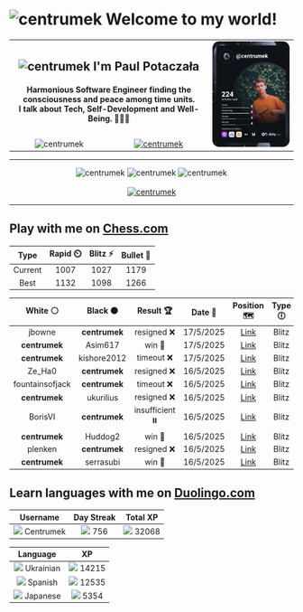 <h1>
  <img
    src="https://emojis.slackmojis.com/emojis/images/1531849430/4246/blob-sunglasses.gif"
    width="30"
    alt="centrumek"
  />
  Welcome to my world!
</h1>

<table>
  <tbody>
    <tr>
      <td align="center" width="70%" colspan="2">
        <h2>
          <img
            src="https://raw.githubusercontent.com/MartinHeinz/MartinHeinz/master/wave.gif"
            width="30px"
            alt="centrumek"
          />
          I'm Paul Potaczała
        </h2>
        <h4>
          Harmonious Software Engineer finding the consciousness and peace among time units.
          <br/>
          I talk about Tech, Self-Development and Well-Being. 🌿🧘🚀
        </h4>
      </td>
      <td width="30%" rowspan="2">
        <a href="https://app.daily.dev/centrumek">
          <img
            src="./devcard.svg"
            alt="centrumek"
          />
        </a>
      </td>
    </tr>
    <tr align="center">
      <td>
        <img
          src="https://komarev.com/ghpvc/?username=centrumek&label=visitors&color=0e75b6&style=flat"
          alt="centrumek"
        >
      </td>
      <td>
        <a href="https://stackoverflow.com/users/14496012/centrumek">
          <img
            src="https://stackoverflow.com/users/flair/14496012.png?theme=dark"
            alt="centrumek"
          >
        </a>
      </td>
    </tr>
  </tbody>
</table>

---
<div align="center">
  <img 
    src="https://github-readme-stats.vercel.app/api?username=centrumek&show_icons=true&count_private=true&theme=dark&hide_border=true&hide=issues,contribs&bg_color=00000000"
    alt="centrumek"
  />
  <img
    src="https://github-readme-stats.vercel.app/api/top-langs/?username=centrumek&layout=compact&hide_border=true&theme=dark&bg_color=00000000&langs_count=6&exclude_repo=air-statistic-app"
    alt="centrumek"
  />
  <img 
    src="https://github-readme-streak-stats.herokuapp.com?user=centrumek&theme=dark&hide_border=true&background=FFFFFF00"
    alt="centrumek"
  />
  <br/>
  <br/>
  <a href="https://www.buymeacoffee.com/centrumek">
    <img
      src="https://cdn.buymeacoffee.com/buttons/v2/default-orange.png"
      height="50"
      width="210"
      alt="centrumek"
    />
  </a>
</div>

---

## Play with me on [Chess.com](https://www.chess.com/member/centrumek)

<div align="center">
<!--START_SECTION:chessStats-->
<!-- Automatically generated with https://github.com/Balastrong/chess-stats-action -->

| Type | Rapid ⏲️ | Blitz ⚡ | Bullet 🔫 |
|:---:|:---:|:---:|:---:|
| Current | 1007 | 1027 | 1179 |
| Best | 1132 | 1098 | 1266 |

| White ⚪ | Black ⚫ | Result 🏆 | Date 📅 | Position 🗺️ | Type 🕕 |
|:---:|:---:|:---:|:---:|:---:|:---:|
| jbowne | **centrumek** | resigned ❌ | 17/5/2025 | <a href="http://www.ee.unb.ca/cgi-bin/tervo/fen.pl?select=2b4r/p4kpp/4p3/1p2B3/3P4/8/PPPR1PQP/2K4R b - - 0 17">Link</a> | Blitz |
| **centrumek** | Asim617 | win 🥇 | 17/5/2025 | <a href="http://www.ee.unb.ca/cgi-bin/tervo/fen.pl?select=4rr2/p4pkp/8/8/8/1BPRP2P/P5P1/2R3K1 b - - 0 28">Link</a> | Blitz |
| **centrumek** | kishore2012 | timeout ❌ | 17/5/2025 | <a href="http://www.ee.unb.ca/cgi-bin/tervo/fen.pl?select=8/8/8/6p1/8/5r1K/5q2/2k5 w - - 8 76">Link</a> | Blitz |
| Ze_Ha0 | **centrumek** | resigned ❌ | 16/5/2025 | <a href="http://www.ee.unb.ca/cgi-bin/tervo/fen.pl?select=6Q1/3k4/8/6K1/p7/8/p7/7R b - - 0 52">Link</a> | Blitz |
| fountainsofjack | **centrumek** | timeout ❌ | 16/5/2025 | <a href="http://www.ee.unb.ca/cgi-bin/tervo/fen.pl?select=8/8/8/2P5/8/1r2k1R1/8/4K3 b - - 2 56">Link</a> | Blitz |
| **centrumek** | ukurilius | resigned ❌ | 16/5/2025 | <a href="http://www.ee.unb.ca/cgi-bin/tervo/fen.pl?select=3R4/1p4pk/5r1p/8/6K1/5P1P/4q3/8 w - - 1 40">Link</a> | Blitz |
| BorisVI | **centrumek** | insufficient ⏸️ | 16/5/2025 | <a href="http://www.ee.unb.ca/cgi-bin/tervo/fen.pl?select=8/8/8/3K4/8/5k2/8/8 w - - 0 65">Link</a> | Blitz |
| **centrumek** | Huddog2 | win 🥇 | 16/5/2025 | <a href="http://www.ee.unb.ca/cgi-bin/tervo/fen.pl?select=1k1Q4/p4p2/1ppbp3/3p4/3B4/4PK2/2q2PP1/3R3R b - - 0 27">Link</a> | Blitz |
| plenken | **centrumek** | resigned ❌ | 16/5/2025 | <a href="http://www.ee.unb.ca/cgi-bin/tervo/fen.pl?select=2Q5/8/3k4/8/4pN1p/4P3/7P/5RK1 b - - 0 45">Link</a> | Blitz |
| **centrumek** | serrasubi | win 🥇 | 16/5/2025 | <a href="http://www.ee.unb.ca/cgi-bin/tervo/fen.pl?select=1k1r4/1pbP1R2/7p/2P3p1/3r4/1K5P/8/3R4 b - - 4 48">Link</a> | Blitz |

<!--END_SECTION:chessStats-->
</div>

## Learn languages with me on [Duolingo.com](https://www.duolingo.com/profile/Centrumek)

<div align="center">
<!--START_SECTION:duolingoStats-->
<!-- Automatically generated with https://github.com/centrumek/duolingo-readme-stats-->

| Username | Day Streak | Total XP |
|:---:|:---:|:---:|
| <img src="https://raw.githubusercontent.com/centrumek/duolingo-readme-stats/main/assets/duolingo.png" height="12"> Centrumek | <img src="https://raw.githubusercontent.com/centrumek/duolingo-readme-stats/main/assets/streakinactive.svg" height="12"> 756 | <img src="https://raw.githubusercontent.com/centrumek/duolingo-readme-stats/main/assets/xp.svg" height="12"> 32068 | <img src="https://raw.githubusercontent.com/centrumek/duolingo-readme-stats/main/assets/xp.svg" height="12"> 0 |

| Language | XP |
|:---:|:---:|
| <img src="https://raw.githubusercontent.com/centrumek/duolingo-readme-stats/main/assets/langs/ukrainian.svg" height="12"> Ukrainian | <img src="https://raw.githubusercontent.com/centrumek/duolingo-readme-stats/main/assets/xp.svg" height="12"> 14215 |
| <img src="https://raw.githubusercontent.com/centrumek/duolingo-readme-stats/main/assets/langs/spanish.svg" height="12"> Spanish | <img src="https://raw.githubusercontent.com/centrumek/duolingo-readme-stats/main/assets/xp.svg" height="12"> 12535 |
| <img src="https://raw.githubusercontent.com/centrumek/duolingo-readme-stats/main/assets/langs/japanese.svg" height="12"> Japanese | <img src="https://raw.githubusercontent.com/centrumek/duolingo-readme-stats/main/assets/xp.svg" height="12"> 5354 |

<!--END_SECTION:duolingoStats-->
</div>
<!--
**centrumek/centrumek** is a ✨ _special_ ✨ repository because its `README.md` (this file) appears on your GitHub profile.

Here are some ideas to get you started:

- 🔭 I’m currently working on ...
- 🌱 I’m currently learning ...
- 👯 I’m looking to collaborate on ...
- 🤔 I’m looking for help with ...
- 💬 Ask me about ...
- 📫 How to reach me: ...
- 😄 Pronouns: ...
- ⚡ Fun fact: ...
-->
